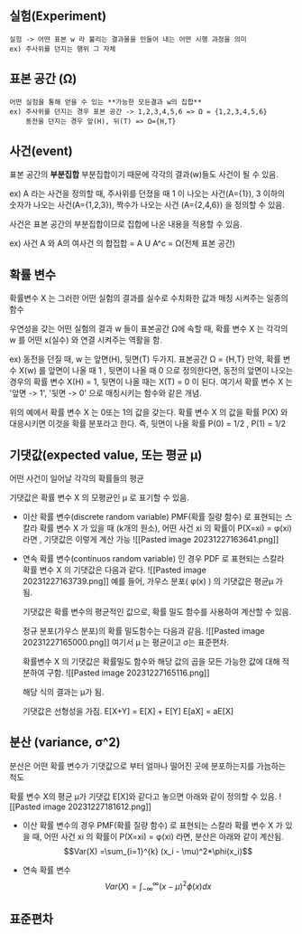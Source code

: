 
## **실험(Experiment)**
	실험 -> 어떤 표본 w 라 불리는 결과물을 만들어 내는 어떤 시행 과정을 의미
	ex) 주사위를 던지는 행위 그 자체

## **표본 공간 (Ω)**
	어떤 실험을 통해 얻을 수 있는 **가능한 모든결과 w의 집합**
	ex) 주사위를 던지는 경우 표본 공간 -> 1,2,3,4,5,6 => Ω = {1,2,3,4,5,6}
		동전을 던지는 경우 앞(H), 뒤(T) => Ω={H,T}

## **사건(event)**
표본 공간의 **부분집합**
부분집합이기 때문에 각각의 결과(w)들도 사건이 될 수 있음.

ex)
	A 라는 사건을 정의할 때, 주사위를 던졌을 때 1 이 나오는 사건(A={1}), 3 이하의 숫자가 나오는 사건(A={1,2,3}), 짝수가 나오는 사건 (A={2,4,6}) 을 정의할 수 있음.

사건은 표본 공간의 부분집합이므로 집합에 나온 내용을 적용할 수 있음.

ex)
	 사건 A 와 A의 여사건 의 합집합 = A U A^c = Ω(전체 표본 공간)

## **확률 변수**
확률변수 X 는 그러한 어떤 실험의 결과를 실수로 수치화한 값과 매칭 시켜주는 일종의 함수

우연성을 갖는 어떤 실험의 결과 w 들이 표본공간 Ω에 속할 때, 확률 변수 X 는 각각의 w 를 어떤 x(실수) 와 연결 시켜주는 역활을 함.

ex)
	동전을 던질 때, w 는 앞면(H), 뒷면(T) 두가지.
	표본공간 Ω = {H,T}
	만약, 확률 변수 X(w) 를 앞면이 나올 때 1 , 뒷면이 나올 때 0 으로 정의한다면, 동전의 앞면이 나오는 경우의 확률 변수  X(H) = 1, 뒷면이 나올 때는 X(T) = 0 이 된다.
	여기서 확률 변수 X 는 '앞면 -> 1', '뒷면 -> 0' 으로 매칭시키는 함수와 같은 개념.

위의 예에서 확률 변수 X 는 0또는 1의 값을 갖는다. 확률 변수 X 의 값을 확률 P(X) 와 대응시키면 이것을 확률 분포라고 한다. 즉, 뒷면이 나올 확률 P(0) = 1/2 , P(1) = 1/2

## 기댓값(expected value, 또는 평균 μ)

어떤 사건이 일어날 각각의 확률들의 평균

기댓값은 확률 변수 X 의 모평균인 μ 로 표기할 수 있음.

* 이산 확률 변수(discrete random variable)
	 PMF(확률 질량 함수) 로 표현되는 스칼라 확률 변수 X 가 있을 때 (k개의 원소), 어떤 사건 xi 의 확률이 P(X=xi) = φ(xi) 라면 , 기댓값은 이렇게 계산 가능
	 ![[Pasted image 20231227163641.png]]

* 연속 확률 변수(continuos random variable) 인 경우
	 PDF 로 표현되는 스칼라 확률 변수 X 의 기댓값은 다음과 같다.
	 ![[Pasted image 20231227163739.png]]
	 예를 들어, 가우스 분포( φ(x) ) 의 기댓값은 평균μ 가 됨.
	 
	 기댓값은 확률 변수의 평균적인 값으로, 확률 밀도 함수를 사용하여 계산할 수 있음.
	 
	 정규 분포(가우스 분포)의 확률 밀도함수는 다음과 같음.
	 ![[Pasted image 20231227165000.png]]
	 여기서 μ 는 평균이고 σ는 표준편차.
	 
	 확률변수 X 의 기댓값은 확률밀도 함수와 해당 값의 곱을 모든 가능한 값에 대해 적분하여 구함.
	 ![[Pasted image 20231227165116.png]]
	 
	 해당 식의 결과는 μ가 됨.
	 
	 기댓값은 선형성을 가짐.
	 E[X+Y] = E[X] + E[Y]
	 E[aX] = aE[X]

## 분산 (variance, σ^2)
분산은 어떤 확률 변수가 기댓값으로 부터 얼마나 떨어진 곳에 분포하는지를 가늠하는 척도

확률 변수 X의 평균 μ가 기댓값 E[X]와 같다고 놓으면 아래와 같이 정의할 수 있음.
![[Pasted image 20231227181612.png]]

* 이산 확률 변수의 경우
	PMF(확률 질량 함수) 로 표현되는 스칼라 확률 변수 X 가 있을 때, 어떤 사건 xi 의 확률이  P(X=xi) = φ(xi) 라면, 분산은 아래와 같이 계산됨.
	$$Var(X) =\sum_{i=1}^{k} (x_i - \mu)^2*\phi(x_i)$$

* 연속 확률 변수
	$$Var(X) = \int_{-\infty}^\infty (x-\mu)^2\phi(x)dx$$

## 표준편차
